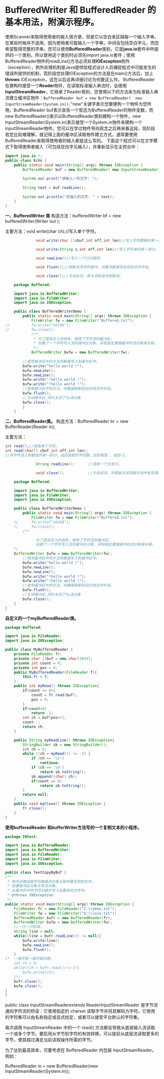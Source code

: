# BufferedWriter 和 BufferedReader 的基本用法，附演示程序。

​		使用Scanner来取得使用者的输入很方便，但是它以空白来区隔每一个输入字串，在某些时候并不适用，因为使用者可能输入一个字串，中间会包括空白字元，而您希望取得完整的字串。
​		您可以使用**BufferedReader**类别，它是**java.io**套件中所提供的一个类别，所以使用这个类别时必须先import java.io套件；使用BufferedReader物件的readLine()方法必须处理**IOException**例外（exception），例外处理机制是Java提供给程式设计人员捕捉程式中可能发生的错误所提供的机制，现阶段您处理IOException的方法是在main()方法后，加上**throws** IOException，这在以后会再详细讨论为何要这么作。
​		BufferedReader在建构时接受一个**Reader**物件，在读取标准输入串流时，会使用**InputStreamReader**，它继承了Reader类别，您使用以下的方法来为标准输入串流建立缓冲区物件：
​				`BufferedReader buf = new BufferedReader(  new InputStreamReader(System.in));`
​		"new"关键字表示您要建构一个物件为您所用，BufferedReader buf表示宣告一个型态为BufferedReader的物件变数，而new BufferedReader()表示以BufferedReader类别建构一个物件，new InputStreamReader(System.in)表示接受一个System.in物件来建构一个InputStreamReader物件。
​		您可以在学过物件导向观念之后再来看这段，现阶段若您比较难理解，就记得上面的缓冲区读取物件建立方式，通常要使用BufferedReader来取得使用者的输入都是这么写的。
下面这个程式可以在文字模式下取得使用者输入（可包括空白字元输入），并重新显示在主控台中：

```java
import java.io.*;
public class Echo {
    public static void main(String[] args) throws IOException {
        BufferedReader buf = new BufferedReader( new InputStreamReader(System.in));
        
        System.out.print("请输入一列文字: ");  
        
        String text = buf.readLine();      
        
        System.out.println("您输入的文字: " + text);     
    } 
}
```



**一、BufferedWriter 类**
构造方法：bufferedWriter bf = new bufferedWriter(Writer out );

主要方法：void write(char ch);//写入单个字符。

```java
              void write(char []cbuf,int off,int len)//写入字符数据的某一部分。

              void write(String s,int off,int len)//写入字符串的某一部分。

              void newLine()//写入一个行分隔符。

              void flush();//刷新该流中的缓冲。将缓冲数据写到目的文件中去。

              void close();//关闭此流，再关闭前会先刷新他。
```
```java
	package Buffered;

	import java.io.BufferedWriter;
	import java.io.FileWriter;
	import java.io.IOException;

	public class BufferedWriterDemo {
		public static void main(String[] args) throws IOException {
			FileWriter fw = new FileWriter("Buffered.txt");
//			fw.write("ok168");
//			fw.close();
			/**
			 * 为了提高写入的效率，使用了字符流的缓冲区。
			 * 创建了一个字符写入流的缓冲区对象，并和指定要被缓冲的流对象相关联。
			 */
			BufferedWriter bufw = new BufferedWriter(fw);
		
        //使用缓冲区中的方法将数据写入到缓冲区中。
        bufw.write("hello world !");
        bufw.newLine();
        bufw.newLine();
        bufw.write("!hello world !");
        bufw.write("!hello world !");
        //使用缓冲区中的方法，将数据刷新到目的地文件中去。
        bufw.flush();
        //关闭缓冲区,同时关闭了fw流对象
        bufw.close();	
    	}
    }
```
**二、BufferedReader类。**
构造方法：BufferedReader br = new BufferReader(Reader in);

主要方法：

```java
int read();//读取单个字符。
int read(char[] cbuf,int off,int len);
//将字符读入到数组的某一部分。返回读取的字符数。达到尾部 ，返回-1。

              String readLine();      //读取一个文本行。

              void close();           //关闭该流。并释放与该流相关的所有资源。

```

```java
	package Buffered;

    import java.io.BufferedWriter;
    import java.io.FileWriter;
    import java.io.IOException;

    public class BufferedWriterDemo {
        public static void main(String[] args) throws IOException {
            FileWriter fw = new FileWriter("Buffered.txt");
    //		fw.write("ok168");
    //		fw.close();
    	/**

			- 为了提高写入的效率，使用了字符流的缓冲区。
 			- 创建了一个字符写入流的缓冲区对象，并和指定要被缓冲的流对象相关联。
    */
    BufferedWriter bufw = new BufferedWriter(fw);
        //使用缓冲区中的方法将数据写入到缓冲区中。
        bufw.write("hello world !");
        bufw.newLine();
        bufw.newLine();
        bufw.write("!hello world !");
        bufw.write("!hello world !");
        //使用缓冲区中的方法，将数据刷新到目的地文件中去。
        bufw.flush();
        //关闭缓冲区,同时关闭了fw流对象
        bufw.close();	
    }
}
```

**自定义的一个myBufferedReader类。**


```java
package Buffered;

import java.io.FileReader;
import java.io.IOException;

public class MyBufferedReader {
    private FileReader fr;
    private char []buf = new char[1024];
    private int count = 0;
    private int pos = 0;
    public MyBufferedReader(FileReader f){
        this.fr = f;		
    }
    public int myRead() throws IOException{
        if(count == 0){
            count = fr.read(buf);
            pos = 0;
        }
        if(count<0)
            return -1;
        int ch = buf[pos++];
        count--;
        return ch; 
    }

    public String myReadLine() throws IOException{
        StringBuilder sb = new StringBuilder();
        int ch = 0;
        while ((ch = myRead()) != -1) {
            if (ch == '\r')
                continue;
            if (ch == '\n')
                return sb.toString();
            sb.append((char) ch);
            if(count == 0)
                return sb.toString();			
        }
        return null;
    }
    public void myClose() throws IOException {
        fr.close();
    }
}
```

**使用bufferedReader 和bufferWriter方法写的一个复制文本的小程序。**



```java
package IOtest;

import java.io.BufferedReader;
import java.io.BufferedWriter;
import java.io.FileReader;
import java.io.FileWriter;
import java.io.IOException;

public class TextCopyByBuf {
/**
 * 首先创建读取字符数据流对象关联所要复制的文件。
 * 创建缓冲区对象关联流对象。
 * 从缓冲区中将字符创建并写入到要目的文件中。
 * @throws IOException 
 */
public static void main(String[] args) throws IOException {
	FileReader fr = new FileReader("C:\\demo.txt");
	FileWriter fw = new FileWriter("D:\\love.txt");
	BufferedReader bufr = new BufferedReader(fr);
	BufferedWriter bufw = new BufferedWriter(fw);
	//一行一行的寫。
	String line = null;
	while((line = bufr.readLine()) != null){
		bufw.write(line);
		bufw.newLine();
		bufw.flush();
	}
/*	一個字節一個字節的寫。
    int ch = 0;
	while((ch = bufr.read())!=-1){
		bufw.write(ch);
	}*/
	bufr.close();
	bufw.close();
}
}
```
public class InputStreamReaderextends ReaderInputStreamReader 是字节流通向字符流的桥梁：它使用指定的 charset 读取字节并将其解码为字符。它使用的字符集可以由名称指定或显式给定，或者可以接受平台默认的字符集。 

每次调用 InputStreamReader 中的一个 read() 方法都会导致从底层输入流读取一个或多个字节。要启用从字节到字符的有效转换，可以提前从底层流读取更多的字节，使其超过满足当前读取操作所需的字节。 

为了达到最高效率，可要考虑在 BufferedReader 内包装 InputStreamReader。例如： 

 BufferedReader in
   = new BufferedReader(new InputStreamReader(System.in));
 

